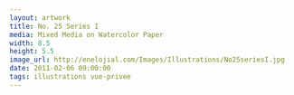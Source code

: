```yaml
---
layout: artwork
title: No. 25 Series I
media: Mixed Media on Watercolor Paper
width: 8.5
height: 5.5
image_url: http://enelojial.com/Images/Illustrations/No25seriesI.jpg
date: 2011-02-06 09:00:00
tags: illustrations vue-privee
---
```

